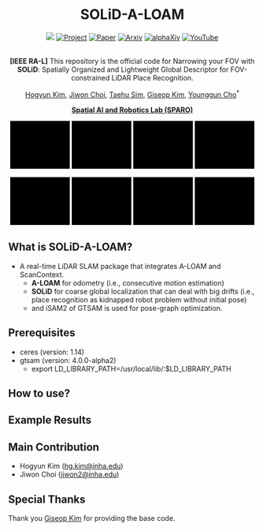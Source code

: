 <div align="center">
  <h1>SOLiD-A-LOAM</h1>
  <a href="https://github.com/sparolab/solid/tree/master/"><img src="https://img.shields.io/badge/-C++-blue?logo=cplusplus" /></a>
  <a href="https://sites.google.com/view/lidar-solid"><img src="https://github.com/sparolab/Joint_ID/blob/main/fig/badges/badge-website.svg" alt="Project" /></a>
  <a href="https://ieeexplore.ieee.org/abstract/document/10629042"><img src="https://img.shields.io/badge/Paper-PDF-yellow" alt="Paper" /></a>
  <a href="https://arxiv.org/abs/2408.07330"><img src="https://img.shields.io/badge/arXiv-2408.07330-b31b1b.svg?style=flat-square" alt="Arxiv" /></a>
  <a href="https://www.alphaxiv.org/abs/2408.07330"><img src="https://img.shields.io/badge/alphaXiv-2408.07330-darkred" alt="alphaXiv" /></a>
  <a href="https://www.youtube.com/watch?v=4sAWWfZTwLs"><img src="https://badges.aleen42.com/src/youtube.svg" alt="YouTube" /></a>
  <br />
  <br />

**[IEEE RA-L]** This repository is the official code for Narrowing your FOV with **SOLiD**: Spatially Organized and Lightweight Global Descriptor for FOV-constrained LiDAR Place Recognition.

  <a href="https://scholar.google.com/citations?user=t5UEbooAAAAJ&hl=ko" target="_blank">Hogyun Kim</a><sup></sup>,
  <a href="https://scholar.google.com/citations?user=wL8VdUMAAAAJ&hl=ko" target="_blank">Jiwon Choi</a><sup></sup>,
  <a href="https://scholar.google.com/citations?user=UPg-JuQAAAAJ&hl=ko" target="_blank">Taehu Sim</a><sup></sup>,
  <a href="https://scholar.google.com/citations?user=9mKOLX8AAAAJ&hl=ko" target="_blank">Giseop Kim</a><sup></sup>,
  <a href="https://scholar.google.com/citations?user=W5MOKWIAAAAJ&hl=ko" target="_blank">Younggun Cho</a><sup>†</sup>

**[Spatial AI and Robotics Lab (SPARO)](https://sites.google.com/view/sparo/%ED%99%88?authuser=0&pli=1)**

  <p align="center">
    <img src="figure/kitti05_solid.gif" alt="animated" width="24%" />
    <img src="figure/kitti05_solid.gif" alt="animated" width="24%" />
    <img src="figure/kitti05_solid.gif" alt="animated" width="24%" />
    <img src="figure/kitti05_solid.gif" alt="animated" width="24%" />
  </p>
  
  <p align="center">
    <img src="figure/kitti05_solid.gif" alt="animated" width="24%" />
    <img src="figure/kitti05_solid.gif" alt="animated" width="24%" />
    <img src="figure/kitti05_solid.gif" alt="animated" width="24%" />
    <img src="figure/kitti05_solid.gif" alt="animated" width="24%" />
  </p>

</div>

## What is SOLiD-A-LOAM?
* A real-time LiDAR SLAM package that integrates A-LOAM and ScanContext. 
    * **A-LOAM** for odometry (i.e., consecutive motion estimation)
    * **SOLiD** for coarse global localization that can deal with big drifts (i.e., place recognition as kidnapped robot problem without initial pose)
    * and iSAM2 of GTSAM is used for pose-graph optimization. 

## Prerequisites
* ceres (version: 1.14)
* gtsam (version: 4.0.0-alpha2)
  * export LD_LIBRARY_PATH=/usr/local/lib/:$LD_LIBRARY_PATH
## How to use?

## Example Results

## Main Contribution
* Hogyun Kim (hg.kim@inha.edu)
* Jiwon Choi (jiwon2@inha.edu)

## Special Thanks
Thank you [Giseop Kim](https://github.com/gisbi-kim/SC-A-LOAM) for providing the base code.

